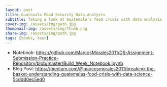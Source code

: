 ```yaml
---
layout: post
title: Guatemala Food Security Data Analysis
subtitle: Taking a look at Guatemala's food crisis with data analysis
cover-img: /assets/img/path.jpg
thumbnail-img: /assets/img/thumb.png
share-img: /assets/img/path.jpg
tags: [books, test]
---
```


- Notebook: https://github.com/MarcosMorales2011/DS-Assignment-Submission-Practice-Repository/blob/master/Build_Week_Notebook.ipynb
- Blog Post: https://medium.com/@marcosmorales2011/breaking-the-basket-understanding-guatemalas-food-crisis-with-data-science-5cddd0ec5ed0
